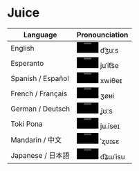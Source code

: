 # Juice

| Language           | Pronounciation                                                              |
| ----------------- | --------------------------------------------------------------------------- |
| English           | <video controls width="50"><source src="./audio/english.mp3" /></video> d͡ʒuːs     |
| Esperanto         | <video controls width="50"><source src="./audio/esperanto.mp3" /></video> juˈit͡se |
| Spanish / Español | <video controls width="50"><source src="./audio/spanish.mp3" /></video> xwiθeɪ    |
| French / Français | <video controls width="50"><source src="./audio/french.mp3" /></video> ʒøʁi       |
| German / Deutsch  | <video controls width="50"><source src="./audio/german.mp3" /></video> ʝʊːs       |
| Toki Pona         | <video controls width="50"><source src="./audio/tokipona.mp3" /></video> ju.iseɪ  |
| Mandarin / 中文   | <video controls width="50"><source src="./audio/mandarin.mp3" /></video> ˈʐʊɪɕɛ   |
| Japanese / 日本語 | <video controls width="50"><source src="./audio/japanese.mp3" /></video> d͡ʑɯˈisu  |
